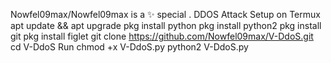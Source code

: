 
Nowfel09max/Nowfel09max is a ✨ special .
DDOS Attack 
Setup on Termux 
apt update && apt upgrade
pkg install python
pkg install python2
pkg install git
pkg install figlet
git clone https://github.com/Nowfel09max/V-DdoS.git
cd V-DdoS
Run
chmod +x V-DdoS.py
python2 V-DdoS.py


